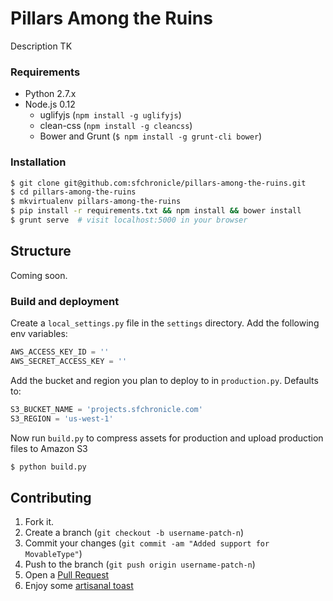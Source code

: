 # Pillars Among the Ruins
Description TK

### Requirements
- Python 2.7.x
- Node.js 0.12
  - uglifyjs (`npm install -g uglifyjs`)
  - clean-css (`npm install -g cleancss`)
  - Bower and Grunt (`$ npm install -g grunt-cli bower`)

### Installation
```bash
$ git clone git@github.com:sfchronicle/pillars-among-the-ruins.git
$ cd pillars-among-the-ruins
$ mkvirtualenv pillars-among-the-ruins
$ pip install -r requirements.txt && npm install && bower install
$ grunt serve  # visit localhost:5000 in your browser
```

## Structure
Coming soon.

### Build and deployment
Create a `local_settings.py` file in the `settings` directory. Add the following env variables:
```python
AWS_ACCESS_KEY_ID = ''
AWS_SECRET_ACCESS_KEY = ''
```

Add the bucket and region you plan to deploy to in `production.py`. Defaults to:
```python
S3_BUCKET_NAME = 'projects.sfchronicle.com'
S3_REGION = 'us-west-1'
```

Now run `build.py` to compress assets for production and upload production files to Amazon S3
```bash
$ python build.py
```

## Contributing
1. Fork it.
2. Create a branch (`git checkout -b username-patch-n`)
3. Commit your changes (`git commit -am "Added support for MovableType"`)
4. Push to the branch (`git push origin username-patch-n`)
5. Open a [Pull Request](https://help.github.com/articles/creating-a-pull-request/)
6. Enjoy some [artisanal toast](https://www.eater.com/2014/5/30/6215971/artisanal-toast-is-taking-the-nation-by-storm)
